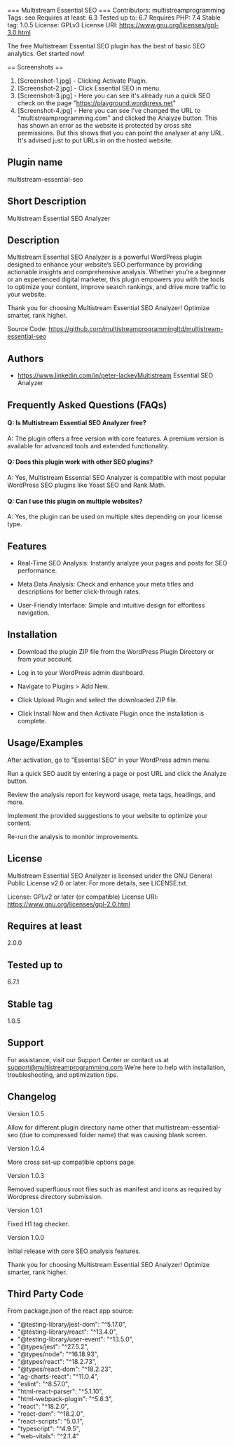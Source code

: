 === Multistream Essential SEO ===
Contributors: multistreamprogramming
Tags: seo
Requires at least: 6.3
Tested up to: 6.7
Requires PHP: 7.4
Stable tag: 1.0.5
License: GPLv3
License URI: https://www.gnu.org/licenses/gpl-3.0.html

The free Multistream Essential SEO plugin has the best of basic SEO analytics. Get started now!

== Screenshots ==
1. [Screenshot-1.jpg] - Clicking Activate Plugin.
2. [Screenshot-2.jpg] - Click Essential SEO in menu.
3. [Screenshot-3.jpg] - Here you can see it's already run a quick SEO check on the page "https://playground.wordpress.net"
4. [Screenshot-4.jpg] - Here you can see I've changed the URL to "multistreamprogramming.com" and clicked the Analyze button. This has shown an error as the website is protected by cross site permissions. But this shows that you can point the analyser at any URL. It's advised just to put URLs in on the hosted website.

## Plugin name
multistream-essential-seo

## Short Description
Multistream Essential SEO Analyzer

## Description
Multistream Essential SEO Analyzer is a powerful WordPress plugin designed to enhance your website’s SEO performance by providing actionable insights and comprehensive analysis. Whether you’re a beginner or an experienced digital marketer, this plugin empowers you with the tools to optimize your content, improve search rankings, and drive more traffic to your website.

Thank you for choosing Multistream Essential SEO Analyzer! Optimize smarter, rank higher.

Source Code: https://github.com/multistreamprogrammingltd/multistream-essential-seo

## Authors
- https://www.linkedin.com/in/peter-lackeyMultistream Essential SEO Analyzer

## Frequently Asked Questions (FAQs)

#### Q: Is Multistream Essential SEO Analyzer free?

A: The plugin offers a free version with core features. A premium version is available for advanced tools and extended functionality.

#### Q: Does this plugin work with other SEO plugins?

A: Yes, Multistream Essential SEO Analyzer is compatible with most popular WordPress SEO plugins like Yoast SEO and Rank Math.

#### Q: Can I use this plugin on multiple websites?

A: Yes, the plugin can be used on multiple sites depending on your license type.

## Features

- Real-Time SEO Analysis: Instantly analyze your pages and posts for SEO performance.

- Meta Data Analysis: Check and enhance your meta titles and descriptions for better click-through rates.

- User-Friendly Interface: Simple and intuitive design for effortless navigation.

## Installation

- Download the plugin ZIP file from the WordPress Plugin Directory or from your account.

- Log in to your WordPress admin dashboard.

- Navigate to Plugins > Add New.

- Click Upload Plugin and select the downloaded ZIP file.

- Click Install Now and then Activate Plugin once the installation is complete.
    
## Usage/Examples

After activation, go to "Essential SEO" in your WordPress admin menu.

Run a quick SEO audit by entering a page or post URL and click the Analyze button.

Review the analysis report for keyword usage, meta tags, headings, and more.

Implement the provided suggestions to your website to optimize your content.

Re-run the analysis to monitor improvements.

## License

Multistream Essential SEO Analyzer is licensed under the GNU General Public License v2.0 or later. For more details, see LICENSE.txt.

License: GPLv2 or later (or compatible)
License URI: https://www.gnu.org/licenses/gpl-2.0.html

## Requires at least
2.0.0

## Tested up to
6.7.1

## Stable tag
1.0.5

## Support

For assistance, visit our Support Center or contact us at support@multistreamprogramming.com We’re here to help with installation, troubleshooting, and optimization tips.

## Changelog
Version 1.0.5

Allow for different plugin directory name other that multistream-essential-seo (due to compressed folder name) that was causing blank screen.

Version 1.0.4

More cross set-up compatible options page.

Version 1.0.3

Removed superfluous root files such as manifest and icons as required by Wordpress directory submission.

Version 1.0.1

Fixed H1 tag checker.

Version 1.0.0

Initial release with core SEO analysis features.

Thank you for choosing Multistream Essential SEO Analyzer! Optimize smarter, rank higher.

## Third Party Code

From package.json of the react app source:

- "@testing-library/jest-dom": "^5.17.0",
- "@testing-library/react": "^13.4.0",
- "@testing-library/user-event": "^13.5.0",
- "@types/jest": "^27.5.2",
- "@types/node": "^16.18.93",
- "@types/react": "^18.2.73",
- "@types/react-dom": "^18.2.23",
- "ag-charts-react": "^11.0.4",
- "eslint": "^8.57.0",
- "html-react-parser": "^5.1.10",
- "html-webpack-plugin": "^5.6.3",
- "react": "^18.2.0",
- "react-dom": "^18.2.0",
- "react-scripts": "5.0.1",
- "typescript": "^4.9.5",
- "web-vitals": "^2.1.4"
